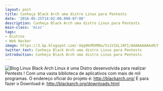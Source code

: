 ```yaml
---
layout: post
title: Conheça Black Arch uma distro Linux para Pentests
date: '2016-05-25T14:02:00.000-07:00'
description: Conheça Black Arch uma distro Linux para Pentests
main-class: 'misc'
tags:
- Distros
- Web Hacker
image: https://3.bp.blogspot.com/-Uqq9mVRXMOw/VziV1GLJ4FI/AAAAAAAAAoM/NRTSlFidRCorHxnEChxrWa9HT6Yc_TUBwCLcB/s72-c/blackarch.jpg
twitter_text: Conheça Black Arch uma distro Linux para Pentests
introduction: Conheça Black Arch uma distro Linux para Pentests
---
```

![Blog Linux](https://3.bp.blogspot.com/-Uqq9mVRXMOw/VziV1GLJ4FI/AAAAAAAAAoM/NRTSlFidRCorHxnEChxrWa9HT6Yc_TUBwCLcB/s640/blackarch.jpg "Blog Linux")
Black Arch Linux é uma Distro desenvolvida para realizar Pentests ! Com uma vasta biblioteca de aplicativos com mais de mil programas. 
O endereço oficial do projeto é:
http://blackarch.org/
E para fazer o Download é:
http://blackarch.org/downloads.html
